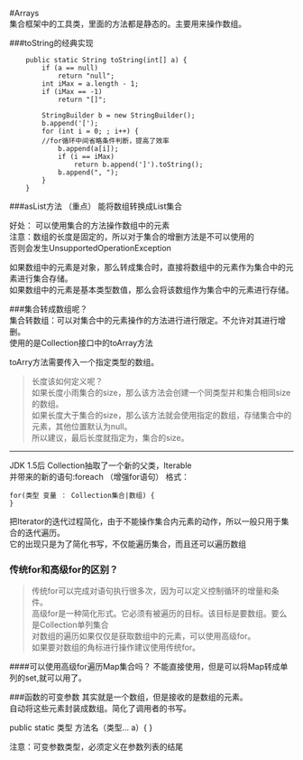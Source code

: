 #Arrays  
集合框架中的工具类，里面的方法都是静态的。主要用来操作数组。  

###toString的经典实现  
```  
    public static String toString(int[] a) {
        if (a == null)
            return "null";
        int iMax = a.length - 1;
        if (iMax == -1)
            return "[]";

        StringBuilder b = new StringBuilder();
        b.append('[');
        for (int i = 0; ; i++) {  
        //for循环中间省略条件判断，提高了效率
            b.append(a[i]);
            if (i == iMax)
                return b.append(']').toString();
            b.append(", ");
        }
    }
```  

###asList方法  （重点）
能将数组转换成List集合

好处： 可以使用集合的方法操作数组中的元素  
注意：数组的长度是固定的，所以对于集合的增删方法是不可以使用的  
	  否则会发生UnsupportedOperationException  

如果数组中的元素是对象，那么转成集合时，直接将数组中的元素作为集合中的元素进行集合存储。  
如果数组中的元素是基本类型数值，那么会将该数组作为集合中的元素进行存储。  


###集合转成数组呢？  
集合转数组：可以对集合中的元素操作的方法进行进行限定。不允许对其进行增删。  
使用的是Collection接口中的toArray方法  

toArry方法需要传入一个指定类型的数组。
>长度该如何定义呢？  
>如果长度小雨集合的size，那么该方法会创建一个同类型并和集合相同size的数组。  
>如果长度大于集合的size，那么该方法就会使用指定的数组，存储集合中的元素，其他位置默认为null。  
>所以建议，最后长度就指定为，集合的size。  

---
JDK 1.5后
Collection抽取了一个新的父类，Iterable<T>  
并带来的新的语句:foreach  （增强for语句）
格式：  
``` 
for(类型 变量 ： Collection集合|数组) {   
}  
```  
把Iterator的迭代过程简化，由于不能操作集合内元素的动作，所以一般只用于集合的迭代遍历。  
它的出现只是为了简化书写，不仅能遍历集合，而且还可以遍历数组  

###  传统for和高级for的区别？
>传统for可以完成对语句执行很多次，因为可以定义控制循环的增量和条件。  
>高级for是一种简化形式。它必须有被遍历的目标。该目标是要数组。要么是Collection单列集合  
>对数组的遍历如果仅仅是获取数组中的元素，可以使用高级for。  
>如果要对数组的角标进行操作建议使用传统for。
  
####可以使用高级for遍历Map集合吗？
不能直接使用，但是可以将Map转成单列的set,就可以用了。  

###函数的可变参数
其实就是一个数组，但是接收的是数组的元素。  
自动将这些元素封装成数组。简化了调用者的书写。

public static 类型 方法名（类型... a）{ }
  
注意：可变参数类型，必须定义在参数列表的结尾

